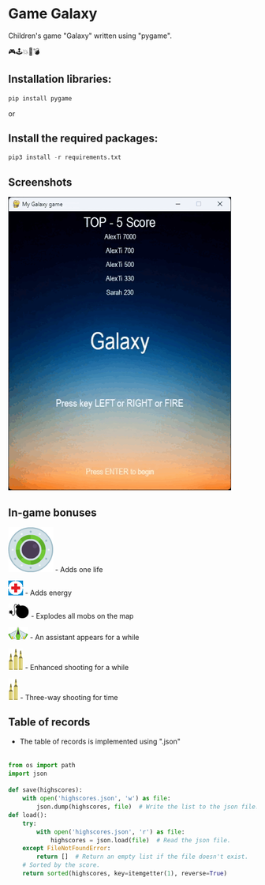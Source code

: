 
# Game Galaxy  

Children's game "Galaxy" written using "pygame". 

🎮🕹️💥🚀💣


## Installation libraries:


```python
pip install pygame
```
or
## Install the required packages:

```python
pip3 install -r requirements.txt
```
    
## Screenshots

![App Screenshot](screenshot/pic1.gif)




## In-game bonuses


![App bonus](screenshot/ufoGreen.png) - Adds one life

![App bonus](screenshot/shield_gold.png) - Adds energy

![App bonus](screenshot/bomb.jpg) - Explodes all mobs on the map

![App bonus](screenshot/playerCopyMIni.png) - An assistant appears for a while

![App bonus](screenshot/bulletSpecial.jpg) - Enhanced shooting for a while

![App bonus](screenshot/bolt_gold.png) - Three-way shooting for time
## Table of records

- The table of records is implemented using ".json"

```python

from os import path
import json

def save(highscores):
    with open('highscores.json', 'w') as file:
        json.dump(highscores, file)  # Write the list to the json file.
def load():
    try:
        with open('highscores.json', 'r') as file:
            highscores = json.load(file)  # Read the json file.
    except FileNotFoundError:
        return []  # Return an empty list if the file doesn't exist.
    # Sorted by the score.
    return sorted(highscores, key=itemgetter(1), reverse=True)

```